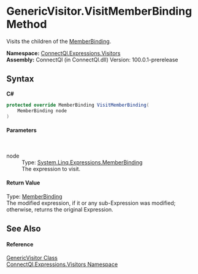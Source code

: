 # GenericVisitor.VisitMemberBinding Method 
 

Visits the children of the <a href="http://msdn2.microsoft.com/en-us/library/bb340458" target="_blank">MemberBinding</a>.

**Namespace:**&nbsp;<a href="N_ConnectQl_Expressions_Visitors">ConnectQl.Expressions.Visitors</a><br />**Assembly:**&nbsp;ConnectQl (in ConnectQl.dll) Version: 100.0.1-prerelease

## Syntax

**C#**<br />
``` C#
protected override MemberBinding VisitMemberBinding(
	MemberBinding node
)
```


#### Parameters
&nbsp;<dl><dt>node</dt><dd>Type: <a href="http://msdn2.microsoft.com/en-us/library/bb340458" target="_blank">System.Linq.Expressions.MemberBinding</a><br />The expression to visit.</dd></dl>

#### Return Value
Type: <a href="http://msdn2.microsoft.com/en-us/library/bb340458" target="_blank">MemberBinding</a><br />The modified expression, if it or any sub-Expression was modified; otherwise, returns the original Expression.

## See Also


#### Reference
<a href="T_ConnectQl_Expressions_Visitors_GenericVisitor">GenericVisitor Class</a><br /><a href="N_ConnectQl_Expressions_Visitors">ConnectQl.Expressions.Visitors Namespace</a><br />